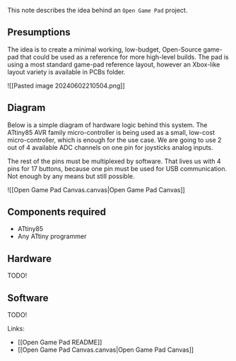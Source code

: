 This note describes the idea behind an `Open Game Pad` project.
## Presumptions

The idea is to create a minimal working, low-budget, Open-Source game-pad that could be used as a reference for more high-level builds. The pad is using a most standard game-pad reference layout, however an Xbox-like layout variety is available in PCBs folder.

![[Pasted image 20240602210504.png]]
## Diagram

Below is a simple diagram of hardware logic behind this system. The ATtiny85 AVR family micro-controller is being used as a small, low-cost micro-controller, which is enough for the use case. We are going to use 2 out of 4 available ADC channels on one pin for joysticks analog inputs. 

The rest of the pins must be multiplexed by software. That lives us with 4 pins for 17 buttons, because one pin must be used for USB communication. Not enough by any means but still possible.

![[Open Game Pad Canvas.canvas|Open Game Pad Canvas]]
## Components required

- ATtiny85
- Any ATtiny programmer

## Hardware

TODO!
## Software

TODO!

Links:
- [[Open Game Pad README]]
- [[Open Game Pad Canvas.canvas|Open Game Pad Canvas]]
